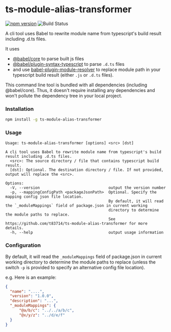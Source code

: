 # ts-module-alias-transformer

[![npm version](https://img.shields.io/npm/v/ts-module-alias-transformer.svg)](https://www.npmjs.com/package/ts-module-alias-transformer)
![Build Status](https://img.shields.io/github/actions/workflow/status/magda-io/ts-module-alias-transformer/main.yml?branch=main)

A cli tool uses Babel to rewrite module name from typescript's build result including .d.ts files.

It uses 
- [@babel/core](https://www.npmjs.com/package/@babel/core) to parse built js files
- [@babel/plugin-syntax-typescript](https://www.npmjs.com/package/@babel/plugin-syntax-typescript) to parse `.d.ts` files
- and use [babel-plugin-module-resolver](https://github.com/tleunen/babel-plugin-module-resolver) to replace module path in your typescript build result (either `.js` or `.d.ts` files).

This command line tool is bundled with all dependencies (including @babel/core). Thus, it doesn't require installing any dependencies and won't pollute the dependency tree in your local project.

### Installation

```bash
npm install -g ts-module-alias-transformer
```

### Usage

```
Usage: ts-module-alias-transformer [options] <src> [dst]

A cli tool uses Babel to rewrite module name from typescript's build result including .d.ts files.
  <src>: The source directory / file that contains typescript build result.
  [dst]: Optional. The destination directory / file. If not provided, output will replace the <src>.

Options:
  -V, --version                              output the version number
  -p, --mappingConfigPath <packageJsonPath>  Optional. Specify the mapping config json file location. 
                                             By default, it will read the `_moduleMappings` field of package.json in current working 
                                             directory to determine the module paths to replace. 
                                             See https://github.com/t83714/ts-module-alias-transformer for more details.
  -h, --help                                 output usage information
```

### Configuration
 
 By default, it will read the `_moduleMappings` field of package.json in current working directory to determine the module paths to replace (unless the switch `-p` is provided to specify an alternative config file location). 
 
 e.g. Here is an example:

```json
{
  "name": "....",
  "version": "1.0.0",
  "description": "...",
  "_moduleMappings": {
      "@a/b/c": "../../a/b/c",
      "@x/y/z": "../d/e/f"
  }
}
```

